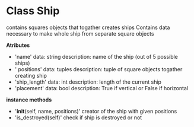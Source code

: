 # Class Ship
  contains squares objects that togather creates ships
  Contains data necessary to make whole ship from separate square objects

__Atributes__

  * 'name'
    data: string
    description: name of the ship (out of 5 possible ships)
  * ' positions'
    data: tuples
    description: tuple of square objects togather creating ship
  * 'ship_length'
    data: int
    description: length of the current ship
  * 'placement'
    data: bool
    description: True if vertical or False if horizontal

__instance methods__

  * '__init__(self, name, positions)'
      creator of the ship with given positions
  * 'is_destroyed(self)'
      check if ship is destroyed or not
